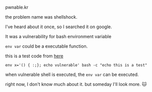 pwnable.kr

the problem name was shellshock.

I've heard about it once, so I searched it on google.

It was a vulnerability for bash environment variable

`env var` could be a executable function.

this is a test code from [here](https://access.redhat.com/blogs/766093/posts/1976383)

```
env x='() { :;}; echo vulnerable' bash -c "echo this is a test"
```

when vulnerable shell is executed, the `env var` can be executed.

right now, I don't know much about it. but someday I'll look more. :cat:
